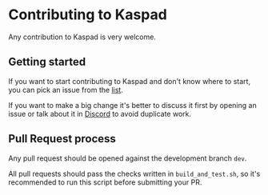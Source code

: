 # Contributing to Kaspad

Any contribution to Kaspad is very welcome.

## Getting started

If you want to start contributing to Kaspad and don't know where to start, you can pick an issue from
the [list](https://github.com/ixbasANT/gord/issues).

If you want to make a big change it's better to discuss it first by opening an issue or talk about it in
[Discord](https://discord.gg/WmGhhzk) to avoid duplicate work.

## Pull Request process

Any pull request should be opened against the development branch `dev`.

All pull requests should pass the checks written in `build_and_test.sh`, so it's recommended to run this script before
submitting your PR.
